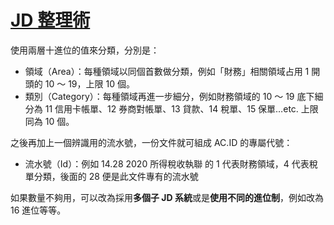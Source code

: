 # [JD 整理術](https://tw.alphacamp.co/blog/johnny-decimal-system)

使用兩層十進位的值來分類，分別是：

- 領域（Area）：每種領域以同個首數做分類，例如「財務」相關領域占用 1 開頭的 10 ～ 19，上限 10 個。
- 類別（Category）：每種領域再進一步細分，例如財務領域的 10 ～ 19 底下細分為 11 信用卡帳單、12 券商對帳單、13 貸款、14 稅單、15 保單…etc. 上限同為 10 個。

之後再加上一個辨識用的流水號，一份文件就可組成 AC.ID 的專屬代號：

- 流水號（Id）：例如 14.28 2020 所得稅收執聯 的 1 代表財務領域，4 代表稅單分類，後面的 28 便是此文件專有的流水號

如果數量不夠用，可以改為採用**多個子 JD 系統**或是**使用不同的進位制**，例如改為 16 進位等等。
